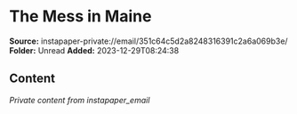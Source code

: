# The Mess in Maine

**Source:** instapaper-private://email/351c64c5d2a8248316391c2a6a069b3e/
**Folder:** Unread
**Added:** 2023-12-29T08:24:38




## Content
*Private content from instapaper_email*
